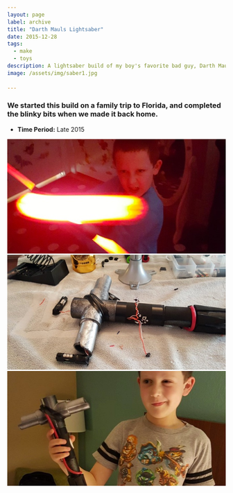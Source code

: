 ```yaml
---
layout: page
label: archive
title: "Darth Mauls Lightsaber"
date: 2015-12-28
tags:
  - make
  - toys
description: A lightsaber build of my boy's favorite bad guy, Darth Maul. 
image: /assets/img/saber1.jpg

---
```


### We started this build on a family trip to Florida, and completed the blinky bits when we made it back home.

+ **Time Period:** Late 2015

<a href="/assets/img/saber1.jpg" data-fancybox="gallery" data-caption="">
  <img src="/assets/img/saber1.jpg" alt="" />
</a>
<a href="/assets/img/saber2.jpg" data-fancybox="gallery" data-caption="">
  <img src="/assets/img/saber2.jpg" alt="" />
</a>
<a href="/assets/img/saber3.jpg" data-fancybox="gallery" data-caption="">
  <img src="/assets/img/saber3.jpg" alt="" />
</a>